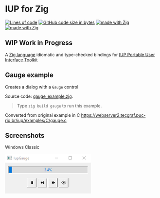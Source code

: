 # IUP for Zig
[![Lines of code](https://img.shields.io/tokei/lines/github/batiati/IUPforZig)]()
[![GitHub code size in bytes](https://img.shields.io/github/languages/code-size/batiati/IUPforZig)]()
[![made with Zig](https://img.shields.io/badge/made%20with%20%E2%9D%A4%20-Zig-orange)]()
[![made with Zig](https://img.shields.io/badge/unlicensed-public%20domain-brightgreen)]()

## WIP Work in Progress

A [Zig language](https://ziglang.org/) idiomatic and type-checked bindings for [IUP Portable User Interface Toolkit](https://webserver2.tecgraf.puc-rio.br/iup/)

## Gauge example

Creates a dialog with a `Gauge` control

Source code: [gauge_example.zig](../src/gauge_example.zig).

> Type `zig build gauge` to run this example.

Converted from original example in C
https://webserver2.tecgraf.puc-rio.br/iup/examples/C/gauge.c

## Screenshots

Windows Classic

![MDI Windows](GaugeWindows.gif)

